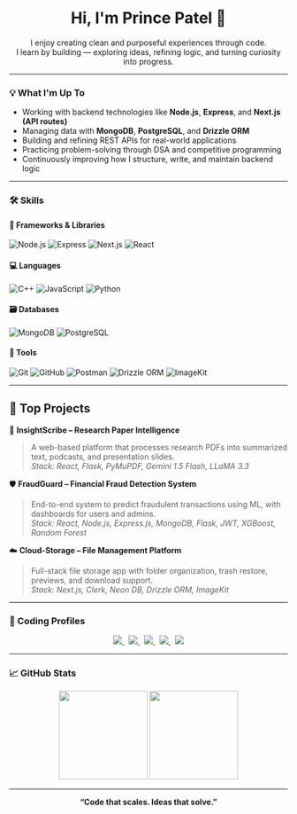 <h1 align="center">Hi, I'm Prince Patel 👋</h1>

<p align="center">
  I enjoy creating clean and purposeful experiences through code.<br/>
  I learn by building — exploring ideas, refining logic, and turning curiosity into progress.
</p>

---

### 💡 What I'm Up To

- Working with backend technologies like **Node.js**, **Express**, and **Next.js (API routes)**
- Managing data with **MongoDB**, **PostgreSQL**, and **Drizzle ORM**
- Building and refining REST APIs for real-world applications
- Practicing problem-solving through DSA and competitive programming
- Continuously improving how I structure, write, and maintain backend logic


---

### 🛠️ Skills

#### 🚀 Frameworks & Libraries  
![Node.js](https://img.shields.io/badge/Node.js-339933?style=for-the-badge&logo=nodedotjs&logoColor=white)
![Express](https://img.shields.io/badge/Express.js-000000?style=for-the-badge&logo=express&logoColor=white)
![Next.js](https://img.shields.io/badge/Next.js-000000?style=for-the-badge&logo=nextdotjs&logoColor=white)
![React](https://img.shields.io/badge/React-61DAFB?style=for-the-badge&logo=react&logoColor=black)

#### 💻 Languages  
![C++](https://img.shields.io/badge/C++-00599C?style=for-the-badge&logo=c%2B%2B&logoColor=white)
![JavaScript](https://img.shields.io/badge/JavaScript-F7DF1E?style=for-the-badge&logo=javascript&logoColor=black)
![Python](https://img.shields.io/badge/Python-3776AB?style=for-the-badge&logo=python&logoColor=white)

#### 🗃️ Databases  
![MongoDB](https://img.shields.io/badge/MongoDB-4EA94B?style=for-the-badge&logo=mongodb&logoColor=white)
![PostgreSQL](https://img.shields.io/badge/PostgreSQL-336791?style=for-the-badge&logo=postgresql&logoColor=white)

#### 🧰 Tools  
![Git](https://img.shields.io/badge/Git-F05032?style=for-the-badge&logo=git&logoColor=white)
![GitHub](https://img.shields.io/badge/GitHub-181717?style=for-the-badge&logo=github&logoColor=white)
![Postman](https://img.shields.io/badge/Postman-FF6C37?style=for-the-badge&logo=postman&logoColor=white)
![Drizzle ORM](https://img.shields.io/badge/Drizzle-000000?style=for-the-badge&logo=data&logoColor=white)
![ImageKit](https://img.shields.io/badge/ImageKit-27B7E6?style=for-the-badge&logo=imagekit&logoColor=white)


---

## 🚀 Top Projects

🔬 **InsightScribe – Research Paper Intelligence**  
> A web-based platform that processes research PDFs into summarized text, podcasts, and presentation slides.  
> *Stack: React, Flask, PyMuPDF, Gemini 1.5 Flash, LLaMA 3.3*

🛡 **FraudGuard – Financial Fraud Detection System**  
> End-to-end system to predict fraudulent transactions using ML, with dashboards for users and admins.  
> *Stack: React, Node.js, Express.js, MongoDB, Flask, JWT, XGBoost, Random Forest*

☁️ **Cloud-Storage – File Management Platform**  
> Full-stack file storage app with folder organization, trash restore, previews, and download support.  
> *Stack: Next.js, Clerk, Neon DB, Drizzle ORM, ImageKit*


---

### 🧠 Coding Profiles

<p align="center">
  <a href="https://www.linkedin.com/in/prince-patel-3a5b40292/">
    <img src="https://img.shields.io/badge/LinkedIn-0077B5?style=for-the-badge&logo=linkedin&logoColor=white"/>
  </a>
  &nbsp;
  <a href="princepatel5598@gmail.com">
    <img src="https://img.shields.io/badge/Email-D14836?style=for-the-badge&logo=gmail&logoColor=white"/>
  </a>
  &nbsp;
  <a href="https://leetcode.com/u/princepatel5598">
    <img src="https://img.shields.io/badge/LeetCode-FFA116?style=for-the-badge&logo=leetcode&logoColor=white"/>
  </a>
  &nbsp;
  <a href="https://codeforces.com/profile/PrincePatel4806">
    <img src="https://img.shields.io/badge/Codeforces-1F8ACB?style=for-the-badge&logo=codeforces&logoColor=white"/>
  </a>
  &nbsp;
  <a href="https://www.codechef.com/users/prince5598">
    <img src="https://img.shields.io/badge/CodeChef-5B4638?style=for-the-badge&logo=codechef&logoColor=white"/>
  </a>
</p>

---

### 📈 GitHub Stats

<p align="center">
  <img src="https://github-readme-stats.vercel.app/api?username=Prince5598&show_icons=true&theme=tokyonight&hide=issues&count_private=true" height="160"/>
  <img src="https://github-readme-stats.vercel.app/api/top-langs/?username=Prince5598&layout=compact&theme=tokyonight" height="160"/>
</p>

---

<p align="center"><strong>“Code that scales. Ideas that solve.”</strong></p>
